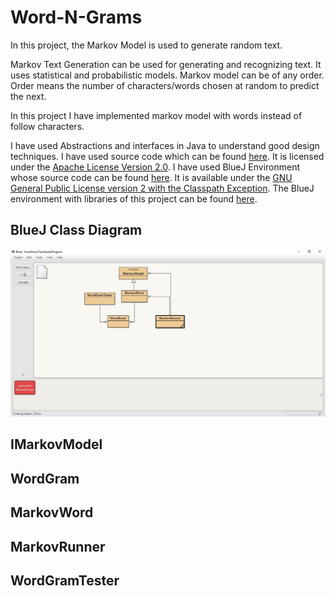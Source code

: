 # Word-N-Grams
In this project, the Markov Model is used to generate random text.

Markov Text Generation can be used for generating and recognizing text. It uses statistical and probabilistic models. Markov model can be of any order. Order means the number of characters/words chosen at random to predict the next.

In this project I have implemented markov model with words instead of follow characters.

I have used Abstractions and interfaces in Java to understand good design techniques. I have used source code which can be found [here](https://www.dukelearntoprogram.com//downloads/archives/duke_source.zip). It is licensed under the [Apache License Version 2.0](http://www.apache.org/licenses/LICENSE-2.0.html).
I have used BlueJ Environment whose source code can be found [here](http://www.bluej.org/download/files/BlueJ-source-315-duke.zip). It is available under the [GNU General Public License version 2 with the Classpath Exception](http://www.bluej.org/about/LICENSE.txt). The BlueJ environment with libraries of this project can be found [here](https://www.dukelearntoprogram.com//downloads/bluej.php?course=4).

## BlueJ Class Diagram

![Class Diagram](https://github.com/ayush0605/Word-N-Grams/blob/master/class%20diagram.JPG)

## IMarkovModel

## WordGram

## MarkovWord

## MarkovRunner

## WordGramTester
